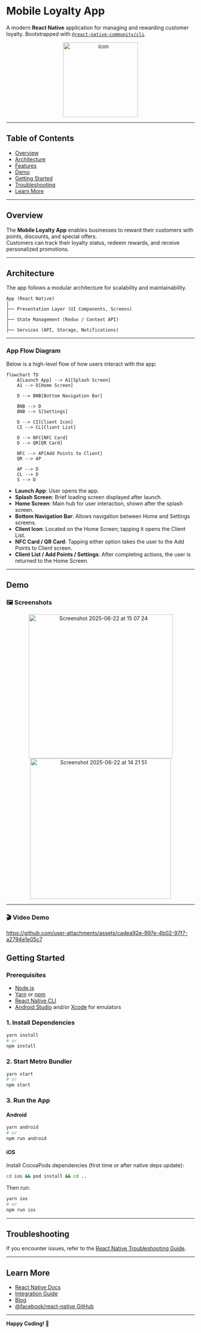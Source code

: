 # Mobile Loyalty App

A modern **React Native** application for managing and rewarding customer loyalty. Bootstrapped with [`@react-native-community/cli`](https://github.com/react-native-community/cli).


<div align="center">

  <img src="https://github.com/user-attachments/assets/a7d5e3c7-eaa7-4c0f-aad7-d722c36033f5" alt="icon" width="200" />

</div>

---

## Table of Contents

- [Overview](#overview)
- [Architecture](#architecture)
- [Features](#features)
- [Demo](#demo)
- [Getting Started](#getting-started)
- [Troubleshooting](#troubleshooting)
- [Learn More](#learn-more)

---

## Overview

The **Mobile Loyalty App** enables businesses to reward their customers with points, discounts, and special offers.  
Customers can track their loyalty status, redeem rewards, and receive personalized promotions.

---

## Architecture

The app follows a modular architecture for scalability and maintainability.

```
App (React Native)
│
├── Presentation Layer (UI Components, Screens)
│
├── State Management (Redux / Context API)
│
├── Services (API, Storage, Notifications)
```

---

### App Flow Diagram

Below is a high-level flow of how users interact with the app:

```mermaid
flowchart TD
    A[Launch App] --> A1[Splash Screen]
    A1 --> D[Home Screen]
    
    D --> BNB[Bottom Navigation Bar]
    
    BNB --> D
    BNB --> S[Settings]

    D --> CI[Client Icon]
    CI --> CL[Client List]

    D --> NFC[NFC Card]
    D --> QR[QR Card]

    NFC --> AP[Add Points to Client]
    QR --> AP

    AP --> D
    CL --> D
    S --> D

```

- **Launch App**: User opens the app.
- **Splash Screen**:  Brief loading screen displayed after launch.
- **Home Screen**: Main hub for user interaction, shown after the splash screen.
- **Bottom Navigation Bar**: Allows navigation between Home and Settings screens.
- **Client Icon**: Located on the Home Screen; tapping it opens the Client List.
- **NFC Card / QR Card**: Tapping either option takes the user to the Add Points to Client screen.
- **Client List / Add Points / Settings**: After completing actions, the user is returned to the Home Screen.


---

## Demo

### 🖼️ Screenshots

<div align="center">
  <img width="385" alt="Screenshot 2025-06-22 at 15 07 24" src="https://github.com/user-attachments/assets/16e9451b-df25-4bfe-b402-87f1859a0c8b" />
<img width="376" alt="Screenshot 2025-06-22 at 14 21 51" src="https://github.com/user-attachments/assets/428bbb7c-8e9f-4165-ab95-a3b282e65010" />

</div>

---

### 🎬 Video Demo



https://github.com/user-attachments/assets/cadea92e-997e-4b02-97f7-a2794e1e05c7




## Getting Started

### Prerequisites

- [Node.js](https://nodejs.org/)
- [Yarn](https://yarnpkg.com/) or [npm](https://www.npmjs.com/)
- [React Native CLI](https://reactnative.dev/docs/environment-setup)
- [Android Studio](https://developer.android.com/studio) and/or [Xcode](https://developer.apple.com/xcode/) for emulators

### 1. Install Dependencies

```sh
yarn install
# or
npm install
```

### 2. Start Metro Bundler

```sh
yarn start
# or
npm start
```

### 3. Run the App

#### Android

```sh
yarn android
# or
npm run android
```

#### iOS

Install CocoaPods dependencies (first time or after native deps update):

```sh
cd ios && pod install && cd ..
```

Then run:

```sh
yarn ios
# or
npm run ios
```

---

## Troubleshooting

If you encounter issues, refer to the [React Native Troubleshooting Guide](https://reactnative.dev/docs/troubleshooting).

---

## Learn More

- [React Native Docs](https://reactnative.dev/docs/getting-started)
- [Integration Guide](https://reactnative.dev/docs/integration-with-existing-apps)
- [Blog](https://reactnative.dev/blog)
- [@facebook/react-native GitHub](https://github.com/facebook/react-native)

---

**Happy Coding! 🚀**
